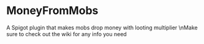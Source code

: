 # MoneyFromMobs
A Spigot plugin that makes mobs drop money with looting multiplier
\nMake sure to check out the wiki for any info you need
